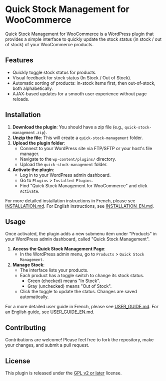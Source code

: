 # Quick Stock Management for WooCommerce

Quick Stock Management for WooCommerce is a WordPress plugin that provides a simple interface to quickly update the stock status (in stock / out of stock) of your WooCommerce products.

## Features

*   Quickly toggle stock status for products.
*   Visual feedback for stock status (In Stock / Out of Stock).
*   Automatic sorting of products: in-stock items first, then out-of-stock, both alphabetically.
*   AJAX-based updates for a smooth user experience without page reloads.

## Installation

1.  **Download the plugin**: You should have a zip file (e.g., `quick-stock-management.zip`).
2.  **Unzip the file**: This will create a `quick-stock-management` folder.
3.  **Upload the plugin folder**:
    *   Connect to your WordPress site via FTP/SFTP or your host's file manager.
    *   Navigate to the `wp-content/plugins/` directory.
    *   Upload the `quick-stock-management` folder.
4.  **Activate the plugin**:
    *   Log in to your WordPress admin dashboard.
    *   Go to `Plugins` > `Installed Plugins`.
    *   Find "Quick Stock Management for WooCommerce" and click `Activate`.

For more detailed installation instructions in French, please see [INSTALLATION.md](INSTALLATION.md).
For English instructions, see [INSTALLATION_EN.md](INSTALLATION_EN.md).

## Usage

Once activated, the plugin adds a new submenu item under "Products" in your WordPress admin dashboard, called "Quick Stock Management".

1.  **Access the Quick Stock Management Page**:
    *   In the WordPress admin menu, go to `Products` > `Quick Stock Management`.
2.  **Manage Stock**:
    *   The interface lists your products.
    *   Each product has a toggle switch to change its stock status.
        *   Green (checked) means "In Stock".
        *   Gray (unchecked) means "Out of Stock".
    *   Click the toggle to update the status. Changes are saved automatically.

For a more detailed user guide in French, please see [USER_GUIDE.md](USER_GUIDE.md).
For an English guide, see [USER_GUIDE_EN.md](USER_GUIDE_EN.md).

## Contributing

Contributions are welcome! Please feel free to fork the repository, make your changes, and submit a pull request.

## License

This plugin is released under the [GPL v2 or later](https://www.gnu.org/licenses/gpl-2.0.html) license.
